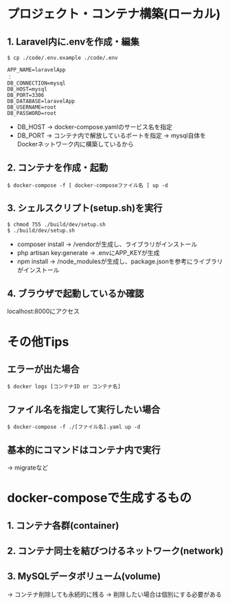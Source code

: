
# プロジェクト・コンテナ構築(ローカル)

## 1. Laravel内に.envを作成・編集
    $ cp ./code/.env.example ./code/.env

```
APP_NAME=laravelApp
：
DB_CONNECTION=mysql
DB_HOST=mysql
DB_PORT=3306
DB_DATABASE=laravelApp
DB_USERNAME=root
DB_PASSWORD=root
```
* DB_HOST
→ docker-compose.yamlのサービス名を指定
* DB_PORT
→ コンテナ内で解放しているポートを指定
→ mysql自体をDockerネットワーク内に構築しているから


## 2. コンテナを作成・起動
    $ docker-compose -f [ docker-composeファイル名 ] up -d


## 3. シェルスクリプト(setup.sh)を実行
    $ chmod 755 ./build/dev/setup.sh
    $ ./build/dev/setup.sh

* composer install
→ /vendorが生成し、ライブラリがインストール
* php artisan key:generate
→ .envにAPP_KEYが生成
* npm install
→ /node_modulesが生成し、package.jsonを参考にライブラリがインストール

## 4. ブラウザで起動しているか確認
localhost:8000にアクセス


# その他Tips

## エラーが出た場合
    $ docker logs [コンテナID or コンテナ名]

## ファイル名を指定して実行したい場合
    $ docker-compose -f ./[ファイル名].yaml up -d

## 基本的にコマンドはコンテナ内で実行
→ migrateなど


# docker-composeで生成するもの

## 1. コンテナ各群(container)
## 2. コンテナ同士を結びつけるネットワーク(network)
## 3. MySQLデータボリューム(volume)
→ コンテナ削除しても永続的に残る
→ 削除したい場合は個別にする必要がある
